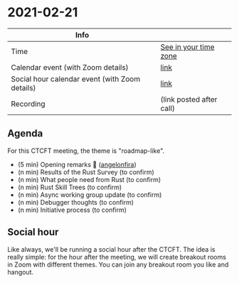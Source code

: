 # 2021-02-21

| Info                                           |                          |
| ---------------------------------------------- | ------------------------ |
| Time                                           | [See in your time zone]  |
| Calendar event (with Zoom details)             | [link][cal]              |
| Social hour calendar event (with Zoom details) | [link][calsh]            |
| Recording                                      | (link posted after call) |

[see in your time zone]: https://everytimezone.com/s/820f8d47
[cal]: TODO
[calsh]: TODO

## Agenda

For this CTCFT meeting, the theme is "roadmap-like".

- (5 min) Opening remarks 👋 ([angelonfira])
- (n min) Results of the Rust Survey (to confirm)
- (n min) What people need from Rust (to confirm)
- (n min) Rust Skill Trees (to confirm)
- (n min) Async working group update (to confirm)
- (n min) Debugger thoughts (to confirm)
- (n min) Initiative process (to confirm)

[angelonfira]: https://github.com/angelonfira

## Social hour

Like always, we'll be running a social hour after the CTCFT. The idea is really
simple: for the hour after the meeting, we will create breakout rooms in Zoom
with different themes. You can join any breakout room you like and hangout.

[ctcft calendar]: https://calendar.google.com/calendar/embed?src=7n0vvoqfe0kbnk6i04uiu52t30%40group.calendar.google.com
